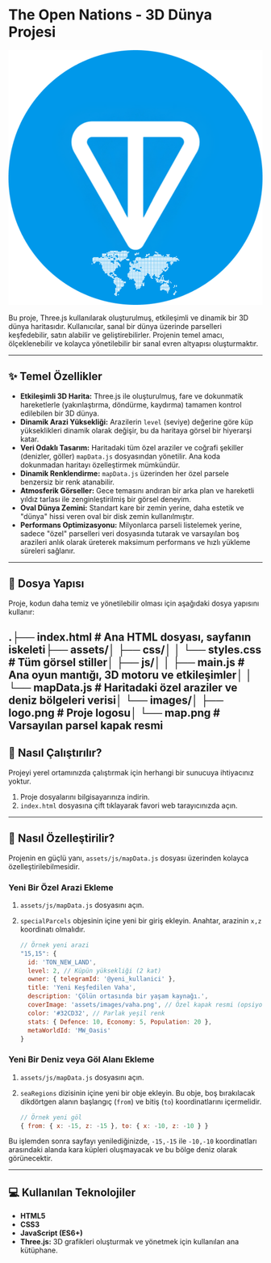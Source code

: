 # The Open Nations - 3D Dünya Projesi

![The Open Nations Logosu](assets/images/logo.png)

Bu proje, Three.js kullanılarak oluşturulmuş, etkileşimli ve dinamik bir 3D dünya haritasıdır. Kullanıcılar, sanal bir dünya üzerinde parselleri keşfedebilir, satın alabilir ve geliştirebilirler. Projenin temel amacı, ölçeklenebilir ve kolayca yönetilebilir bir sanal evren altyapısı oluşturmaktır.

---

## ✨ Temel Özellikler

* **Etkileşimli 3D Harita:** Three.js ile oluşturulmuş, fare ve dokunmatik hareketlerle (yakınlaştırma, döndürme, kaydırma) tamamen kontrol edilebilen bir 3D dünya.
* **Dinamik Arazi Yüksekliği:** Arazilerin `level` (seviye) değerine göre küp yükseklikleri dinamik olarak değişir, bu da haritaya görsel bir hiyerarşi katar.
* **Veri Odaklı Tasarım:** Haritadaki tüm özel araziler ve coğrafi şekiller (denizler, göller) `mapData.js` dosyasından yönetilir. Ana koda dokunmadan haritayı özelleştirmek mümkündür.
* **Dinamik Renklendirme:** `mapData.js` üzerinden her özel parsele benzersiz bir renk atanabilir.
* **Atmosferik Görseller:** Gece temasını andıran bir arka plan ve hareketli yıldız tarlası ile zenginleştirilmiş bir görsel deneyim.
* **Oval Dünya Zemini:** Standart kare bir zemin yerine, daha estetik ve "dünya" hissi veren oval bir disk zemin kullanılmıştır.
* **Performans Optimizasyonu:** Milyonlarca parseli listelemek yerine, sadece "özel" parselleri veri dosyasında tutarak ve varsayılan boş arazileri anlık olarak üreterek maksimum performans ve hızlı yükleme süreleri sağlanır.

---

## 📂 Dosya Yapısı

Proje, kodun daha temiz ve yönetilebilir olması için aşağıdaki dosya yapısını kullanır:

.├── index.html              # Ana HTML dosyası, sayfanın iskeleti├── assets/│   ├── css/│   │   └── styles.css      # Tüm görsel stiller│   ├── js/│   │   ├── main.js         # Ana oyun mantığı, 3D motoru ve etkileşimler│   │   └── mapData.js      # Haritadaki özel araziler ve deniz bölgeleri verisi│   └── images/│       ├── logo.png        # Proje logosu│       └── map.png         # Varsayılan parsel kapak resmi
---

## 🚀 Nasıl Çalıştırılır?

Projeyi yerel ortamınızda çalıştırmak için herhangi bir sunucuya ihtiyacınız yoktur.

1.  Proje dosyalarını bilgisayarınıza indirin.
2.  `index.html` dosyasına çift tıklayarak favori web tarayıcınızda açın.

---

## 🔧 Nasıl Özelleştirilir?

Projenin en güçlü yanı, `assets/js/mapData.js` dosyası üzerinden kolayca özelleştirilebilmesidir.

### Yeni Bir Özel Arazi Ekleme

1.  `assets/js/mapData.js` dosyasını açın.
2.  `specialParcels` objesinin içine yeni bir giriş ekleyin. Anahtar, arazinin `x,z` koordinatı olmalıdır.

    ```javascript
    // Örnek yeni arazi
    "15,15": {
      id: 'TON_NEW_LAND',
      level: 2, // Küpün yüksekliği (2 kat)
      owner: { telegramId: '@yeni_kullanici' },
      title: 'Yeni Keşfedilen Vaha',
      description: 'Çölün ortasında bir yaşam kaynağı.',
      coverImage: 'assets/images/vaha.png', // Özel kapak resmi (opsiyonel)
      color: '#32CD32', // Parlak yeşil renk
      stats: { Defence: 10, Economy: 5, Population: 20 },
      metaWorldId: 'MW_Oasis'
    }
    ```

### Yeni Bir Deniz veya Göl Alanı Ekleme

1.  `assets/js/mapData.js` dosyasını açın.
2.  `seaRegions` dizisinin içine yeni bir obje ekleyin. Bu obje, boş bırakılacak dikdörtgen alanın başlangıç (`from`) ve bitiş (`to`) koordinatlarını içermelidir.

    ```javascript
    // Örnek yeni göl
    { from: { x: -15, z: -15 }, to: { x: -10, z: -10 } }
    ```
Bu işlemden sonra sayfayı yenilediğinizde, `-15,-15` ile `-10,-10` koordinatları arasındaki alanda kara küpleri oluşmayacak ve bu bölge deniz olarak görünecektir.

---

## 💻 Kullanılan Teknolojiler

* **HTML5**
* **CSS3**
* **JavaScript (ES6+)**
* **Three.js:** 3D grafikleri oluşturmak ve yönetmek için kullanılan ana kütüphane.

